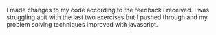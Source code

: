 I made changes to my code according to the feedback i received.
I was struggling abit with the last two exercises but I pushed through and my problem solving techniques improved with javascript.
